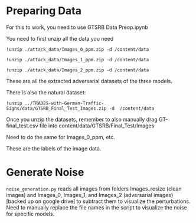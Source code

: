 # Preparing Data

For this to work, you need to use GTSRB Data Preop.ipynb

You need to first unzip all the data you need

```
!unzip ./attack_data/Images_0_ppm.zip -d /content/data

!unzip ./attack_data/Images_1_ppm.zip -d /content/data

!unzip ./attack_data/Images_2_ppm.zip -d /content/data
```

These are all the extracted adversarial datasets of the three models.

There is also the natural dataset:

```
!unzip ../TRADES-with-German-Traffic-Signs/data/GTSRB_Final_Test_Images.zip -d  /content/data
```

Once you unzip the datasets, remember to also manually drag GT-final_test.csv file into content/data/GTSRB/Final_Test/Images

Need to do the same for Images_0_ppm, etc.

These are the labels of the image data.

# Generate Noise

`noise_generation.py` reads all images from folders Images_resize (clean images) and Images_0, Images_1, and Images_2 (adversarial images) [backed up on google drive] to subtract them to visualize the perturbations. Need to manually replace the file names in the script to visualize the noise for specific models.